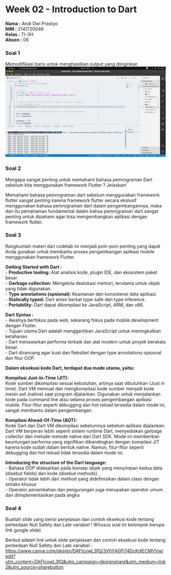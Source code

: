 # Week 02 - Introduction to Dart

**Nama :** Andi Dwi Prastyo<br>
**NIM :** 2141720046<br>
**Kelas :** TI-3H<br>
**Absen :** 06

### Soal 1

Memodifikasi baris untuk menghasilkan output yang diinginkan
![image](./docs/soal1.png)

### Soal 2
Mengapa sangat penting untuk memahami bahasa pemrograman Dart sebelum kita menggunakan framework Flutter ? Jelaskan!

Memahami bahasa pemrograman dart sebelum menggunakan framework flutter sangat penting karena framework flutter secara ekslusif menggunakan bahasa pemrograman dart dalam pengembangannya, maka dari itu pemahaman fundamental dalam bahsa pemrograman dart sangat penting untuk dipahami agar bisa mengembangkan aplikasi dengan framework flutter.

### Soal 3
Rangkumlah materi dari codelab ini menjadi poin-poin penting yang dapat Anda gunakan untuk membantu proses pengembangan aplikasi mobile menggunakan framework Flutter.

**Getting Started with Dart :**<br>
    - **Productive tooling:** Alat analisis kode, plugin IDE, dan ekosistem paket besar.<br>
    - **Garbage collection:** Mengelola dealokasi memori, terutama untuk objek yang tidak digunakan.<br>
    - **Type annotations (opsional):** Keamanan dan konsistensi data aplikasi.<br>
    - **Statically typed:** Dart aman berkat type-safe dan type inference.<br>
    - **Portability:** Dart dapat dikompilasi ke JavaScript, ARM, dan x86.<br>

**Dart Syntax :**<br>
    - Awalnya berfokus pada web, sekarang fokus pada mobile development dengan Flutter.<br>
    - Tujuan utama Dart adalah menggantikan JavaScript untuk meningkatkan ketahanan.<br>
    - Dart menawarkan performa terbaik dan alat modern untuk proyek berskala besar.<br>
    - Dart dirancang agar kuat dan fleksibel dengan type annotations opsional dan fitur OOP.<br>

**Dalam eksekusi kode Dart, terdapat dua mode utama, yaitu:**

**Kompilasi Just-In-Time (JIT):**<br>
        Kode sumber dikompilasi sesuai kebutuhan, artinya saat dibutuhkan (Just in time).
        Dart VM memuat dan mengkompilasi kode sumber menjadi kode mesin asli (native) saat program dijalankan.
        Digunakan untuk menjalankan kode pada command line atau selama proses pengembangan aplikasi mobile.
        Fitur-fitur seperti debugging dan hot reload tersedia dalam mode ini, sangat membantu dalam pengembangan.

**Kompilasi Ahead-Of-Time (AOT):**<br>
        Kode Dart dan Dart VM dikompilasi sebelumnya sebelum aplikasi dijalankan.
        Dart VM berperan lebih seperti sistem runtime Dart, menyediakan garbage collector dan metode-metode native dari Dart SDK.
        Mode ini memberikan keuntungan performa yang signifikan dibandingkan dengan kompilasi JIT karena kode sudah dalam bentuk native.
        Namun, fitur-fitur seperti debugging dan hot reload tidak tersedia dalam mode ini.

**Introducing the structure of the Dart language:**<br>
	- Bahasa OOP didasarkan pada konsep objek yang menyimpan kedua data (disebut fields) dan kode (disebut methods).<br>
	- Operator tidak lebih dari method yang didefinisikan dalam class dengan sintaks khusus<br>
	- Operator penambahan dan pengurangan juga merupakan operator umum dan diimplementasikan pada angka<br>
### Soal 4
Buatlah slide yang berisi penjelasan dan contoh eksekusi kode tentang perbedaan Null Safety dan Late variabel ! (Khusus soal ini kelompok berupa link google slide)

Berikut adalah link untuk slide penjelasan dan contoh eksekusi kode tentang perbedaan Null Safety dan Late variabel :
https://www.canva.com/design/DAFtcxwL3fQ/3VfrFA0Pi74DcKdjECMVVw/edit?utm_content=DAFtcxwL3fQ&utm_campaign=designshare&utm_medium=link2&utm_source=sharebutton